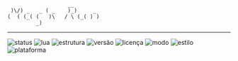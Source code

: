```
                   __         
 )\/) _   _ ( _    )_)     _  
(  ( (_( (   )\   / \ (_( ) ) 
         _)                   
```

---

![status](https://img.shields.io/badge/status-em%20desenvolvimento-yellow)
![lua](https://img.shields.io/badge/linguagem-Lua-2c2d72?logo=lua)
![estrutura](https://img.shields.io/badge/arquitetura-MVC-ff69b4)
![versão](https://img.shields.io/badge/versão-0.1--alpha-orange)
![licença](https://img.shields.io/badge/licença-MIT-green)
![modo](https://img.shields.io/badge/modo-arcade-red)
![estilo](https://img.shields.io/badge/estilo-pixel%20retro-8b5cf6)
![plataforma](https://img.shields.io/badge/plataforma-love2d-ff2d20?logo=love)
